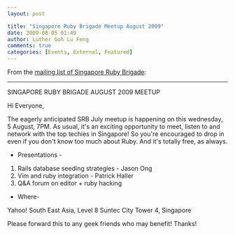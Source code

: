 ```yaml
---
layout: post

title: "Singapore Ruby Brigade Meetup August 2009"
date: 2009-08-05 01:49
author: Luther Goh Lu Feng
comments: true
categories: [Events, External, Featured]
---
```

From the <a href="http://groups.google.com/group/singapore-rb/t/51a49c83931d34ad">mailing list of Singapore Ruby Brigade</a>:

-------------------------------------------------------------------------------
SINGAPORE RUBY BRIGADE AUGUST 2009 MEETUP

Hi Everyone,

The eagerly anticipated SRB July meetup is happening on this
wednesday, 5
August, 7PM. As usual, it's an exciting opportunity to meet, listen to
and
network with the top techies in Singapore! So you're encouraged to
drop in
even if you don't know too much about Ruby. And it's totally free, as
always.

- Presentations -

1. Rails database seeding strategies - Jason Ong
2. Vim and ruby integration - Patrick Haller
3. Q&A forum on editor + ruby hacking

- Where-

Yahoo! South East Asia,
Level 8
Suntec City Tower 4,
Singapore

Please forward this to any geek friends who may benefit! Thanks!
